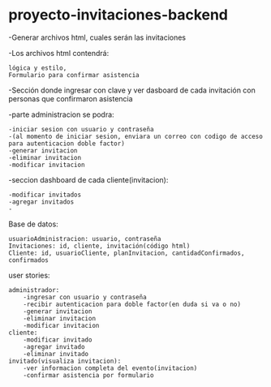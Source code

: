 # proyecto-invitaciones-backend

-Generar archivos html, cuales serán las invitaciones

-Los archivos html contendrá: 	
    
    lógica y estilo,
	Formulario para confirmar asistencia

-Sección donde ingresar con clave y ver dasboard de cada invitación con personas que confirmaron asistencia

-parte administracion se podra:
	
    -iniciar sesion con usuario y contraseña
	-(al momento de iniciar sesion, enviara un correo con codigo de acceso para autenticacion doble factor)
	-generar invitacion
	-eliminar invitacion
	-modificar invitacion

-seccion dashboard de cada cliente(invitacion):

	-modificar invitados
	-agregar invitados
	-

Base de datos:

	usuarioAdministracion: usuario, contraseña
	Invitaciones: id, cliente, invitación(código html)
	Cliente: id, usuarioCliente, planInvitacion, cantidadConfirmados, confirmados

user stories:

	administrador:	
		-ingresar con usuario y contraseña
		-recibir autenticacion para doble factor(en duda si va o no)
		-generar invitacion
		-eliminar invitacion
		-modificar invitacion
	cliente:
		-modificar invitado
		-agregar invitado
		-eliminar invitado
	invitado(visualiza invitacion):
		-ver informacion completa del evento(invitacion)
		-confirmar asistencia por formulario


